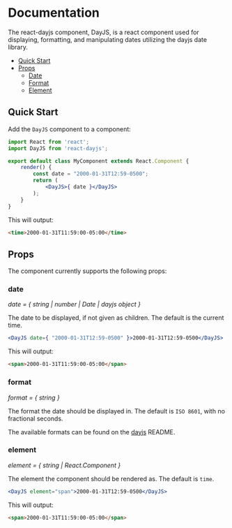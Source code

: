 # Documentation

The react-dayjs component, DayJS, is a react component used for displaying, formatting, and manipulating dates utilizing the dayjs date library.

* [Quick Start](#quick-start)
* [Props](#props)
    * [Date](#date)
    * [Format](#format)
    * [Element](#element)

## Quick Start
Add the `DayJS` component to a component:

```jsx
import React from 'react';
import DayJS from 'react-dayjs';

export default class MyComponent extends React.Component {
    render() {
        const date = "2000-01-31T12:59-0500";
        return (
            <DayJS>{ date }</DayJS>
        );
    }
}
```

This will output:

```html
<time>2000-01-31T11:59:00-05:00</time>
```

## Props
The component currently supports the following props:

### date

_date = { string | number | Date | dayjs object }_

The date to be displayed, if not given as children. The default is the current time.

```jsx
<DayJS date={ "2000-01-31T12:59-0500" }>2000-01-31T12:59-0500</DayJS>
```

This will output:

```html
<span>2000-01-31T11:59:00-05:00</span>
```

### format

_format = { string }_

The format the date should be displayed in. The default is `ISO 8601`, with no fractional seconds.

The available formats can be found on the [dayjs][dayjs] README.

### element

_element = { string | React.Component }_

The element the component should be rendered as. The default is `time`.

```jsx
<DayJS element="span">2000-01-31T12:59-0500</DayJS>
```

This will output:

```html
<span>2000-01-31T11:59:00-05:00</span>
```
[dayjs]: https://github.com/xx45/dayjs#format
